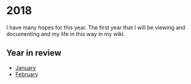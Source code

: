 # 2018
I have many hopes for this year. The first year that I will be viewing and documenting and my life in this way in my wiki.

## Year in review
- [January](january-2018.md)
- [February](february-2018.md)
